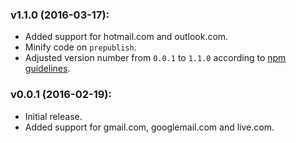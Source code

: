 ### v1.1.0 (2016-03-17):

* Added support for hotmail.com and outlook.com.
* Minify code on `prepublish`.
* Adjusted version number from `0.0.1` to `1.1.0` according to [npm guidelines](https://docs.npmjs.com/getting-started/semantic-versioning).

### v0.0.1 (2016-02-19):

* Initial release.
* Added support for gmail.com, googlemail.com and live.com.
